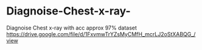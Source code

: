# Diagnoise-Chest-x-ray-
Diagnoise Chest x-ray with acc approx 97%
dataset https://drive.google.com/file/d/1FxvmwTrYZsMyCMfH_mcrLJ2oStXABQG_/view
